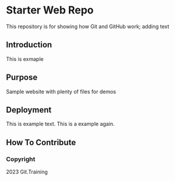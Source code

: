 # Starter Web Repo

This repository is for showing how Git and GitHub work; adding text

## Introduction

This is exmaple

## Purpose

Sample website with plenty of files for demos

## Deployment

This is example text. This is a example again.

## How To Contribute

### Copyright

2023 Git.Training